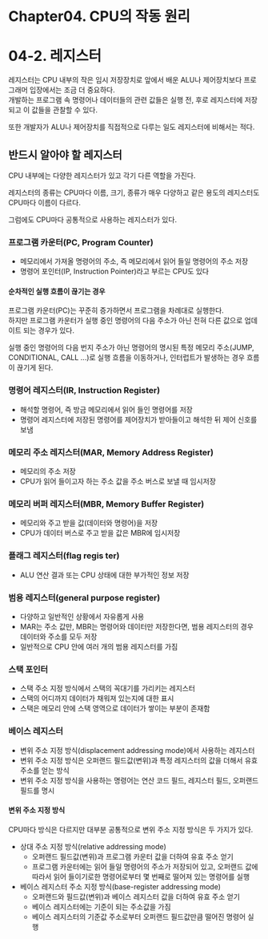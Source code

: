 # Chapter04. CPU의 작동 원리

# 04-2. 레지스터

레지스터는 CPU 내부의 작은 임시 저장장치로 앞에서 배운 ALU나 제어장치보다 프로그래머 입장에서는 조금 더 중요하다.  
개발하는 프로그램 속 명령어나 데이터들의 관련 값들은 실행 전, 후로 레지스터에 저장되고 이 값들을 관찰할 수 있다.

또한 개발자가 ALU나 제어장치를 직접적으로 다루는 일도 레지스터에 비해서는 적다.

## 반드시 알아야 할 레지스터

CPU 내부에는 다양한 레지스터가 있고 각기 다른 역할을 가진다.

레지스터의 종류는 CPU마다 이름, 크기, 종류가 매우 다양하고 같은 용도의 레지스터도 CPU마다 이름이 다르다.

그럼에도 CPU마다 공통적으로 사용하는 레지스터가 있다.

### 프로그램 카운터(PC, Program Counter)
- 메모리에서 가져올 명령어의 주소, 즉 메모리에서 읽어 들일 명령어의 주소 저장
- 명령어 포인터(IP, Instruction Pointer)라고 부르는 CPU도 있다

#### 순차적인 실행 흐름이 끊기는 경우

프로그램 카운터(PC)는 꾸준히 증가하면서 프로그램을 차례대로 실행한다.  
하지만 프로그램 카운터가 실행 중인 명령어의 다음 주소가 아닌 전혀 다른 값으로 업데이트 되는 경우가 있다.

실행 중인 명령어의 다음 번지 주소가 아닌 명령어의 명시된 특정 메모리 주소(JUMP, CONDITIONAL, CALL ...)로 실행 흐름을 이동하거나, 인터럽트가 발생하는 경우 흐름이 끊기게 된다.

### 명령어 레지스터(IR, Instruction Register)

- 해석할 명령어, 즉 방금 메모리에서 읽어 들인 명령어를 저장
- 명령어 레지스터에 저장된 명령어를 제어장치가 받아들이고 해석한 뒤 제어 신호를 보냄

### 메모리 주소 레지스터(MAR, Memory Address Register)

- 메모리의 주소 저장
- CPU가 읽어 들이고자 하는 주소 값을 주소 버스로 보낼 때 임시저장

### 메모리 버퍼 레지스터(MBR, Memory Buffer Register)

- 메모리와 주고 받을 값(데이터와 명령어)을 저장
- CPU가 데이터 버스로 주고 받을 값은 MBR에 임시저장

### 플래그 레지스터(flag regis ter)

- ALU 연산 결과 또는 CPU 상태에 대한 부가적인 정보 저장

### 범용 레지스터(general purpose register)

- 다양하고 일반적인 상황에서 자유롭게 사용
- MAR는 주소 값만, MBR는 명령어와 데이터만 저장한다면, 범용 레지스터의 경우 데이터와 주소를 모두 저장
- 일반적으로 CPU 안에 여러 개의 범용 레지스터를 가짐

### 스택 포인터

- 스택 주소 지정 방식에서 스택의 꼭대기를 가리키는 레지스터
- 스택의 어디까지 데이터가 채워져 있는지에 대한 표시
- 스택은 메모리 안에 스택 영역으로 데이터가 쌓이는 부분이 존재함

### 베이스 레지스터

- 변위 주소 지정 방식(displacement addressing mode)에서 사용하는 레지스터
- 변위 주소 지정 방식은 오퍼랜드 필드값(변위)과 특정 레지스터의 값을 더해서 유효 주소를 얻는 방식
- 변위 주소 지정 방식을 사용하는 명령어는 연산 코드 필드, 레지스터 필드, 오퍼랜드 필드를 명시

#### 변위 주소 지정 방식

CPU마다 방식은 다르지만 대부분 공통적으로 변위 주소 지정 방식은 두 가지가 있다.

- 상대 주소 지정 방식(relative addressing mode)
    - 오퍼랜드 필드값(변위)과 프로그램 카운터 값을 더하여 유효 주소 얻기
    - 프로그램 카운터에는 읽어 들일 명령어의 주소가 저장되어 있고, 오퍼랜드 값에 따라서 읽어 들이기로한 명령어로부터 몇 번째로 떨어져 있는 명령어를 실행
- 베이스 레지스터 주소 지정 방식(base-register addressing mode)
    - 오퍼랜드와 필드값(변위)과 베이스 레지스터 값을 더하여 유효 주소 얻기
    - 베이스 레지스터에는 기준이 되는 주소값을 가짐
    - 베이스 레지스터의 기준값 주소로부터 오퍼랜드 필드값만큼 떨어진 명령어 실행